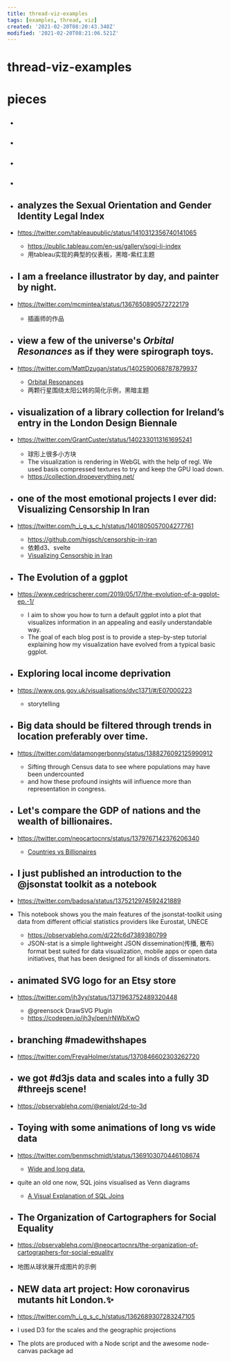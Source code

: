```yaml
---
title: thread-viz-examples
tags: [examples, thread, viz]
created: '2021-02-20T08:20:43.348Z'
modified: '2021-02-20T08:21:06.521Z'
---
```


# thread-viz-examples

# pieces

- ## 

- ## 

- ## 

- ## 

- ## analyzes the Sexual Orientation and Gender Identity Legal Index
- https://twitter.com/tableaupublic/status/1410312356740141065
  - https://public.tableau.com/en-us/gallery/sogi-li-index
  - 用tableau实现的典型的仪表板，黑暗-紫红主题

- ## I am a freelance illustrator by day, and painter by night. 
- https://twitter.com/mcmintea/status/1367650890572722179
  - 插画师的作品

- ##  view a few of the universe's *Orbital Resonances* as if they were spirograph toys.
- https://twitter.com/MattDzugan/status/1402590068787879937
  - [Orbital Resonances](http://www.mattdzugan.com/resonances/)
  - 两颗行星围绕太阳公转的简化示例，黑暗主题

- ## visualization of a library collection for Ireland’s entry in the London Design Biennale
- https://twitter.com/GrantCuster/status/1402330113161695241
  - 球形上很多小方块
  - The visualization is rendering in WebGL with the help of regl. We used basis compressed textures to try and keep the GPU load down. 
  - https://collection.dropeverything.net/

- ## one of the most emotional projects I ever did: Visualizing Censorship In Iran
- https://twitter.com/h_i_g_s_c_h/status/1401805057004277761
  - https://github.com/higsch/censorship-in-iran
  - 依赖d3、svelte
  - [Visualizing Censorship in Iran](https://visualization.journalismisnotacrime.com/)

- ## The Evolution of a ggplot
- https://www.cedricscherer.com/2019/05/17/the-evolution-of-a-ggplot-ep.-1/
  -  I aim to show you how to turn a default ggplot into a plot that visualizes information in an appealing and easily understandable way. 
  -  The goal of each blog post is to provide a step-by-step tutorial explaining how my visualization have evolved from a typical basic ggplot.

- ## Exploring local income deprivation
- https://www.ons.gov.uk/visualisations/dvc1371/#/E07000223
  - storytelling

- ## Big data should be filtered through trends in location preferably over time. 
- https://twitter.com/datamongerbonny/status/1388276092125990912
  - Sifting through Census data to see where populations may have been undercounted 
  - and how these profound insights will influence more than representation in congress. 

- ## Let's compare the GDP of nations and the wealth of billionaires. 
- https://twitter.com/neocartocnrs/status/1379767142376206340
  - [Countries vs Billionaires](https://observablehq.com/@neocartocnrs/countries-vs-billionaires)

- ## I just published an introduction to the @jsonstat toolkit as a notebook
- https://twitter.com/badosa/status/1375212974592421889
- This notebook shows you the main features of the jsonstat-toolkit using data from different official statistics providers like Eurostat, UNECE
  - https://observablehq.com/d/22fc6d7389380799
  - JSON-stat is a simple lightweight JSON dissemination(传播, 散布) format best suited for data visualization, mobile apps or open data initiatives, that has been designed for all kinds of disseminators.

- ## animated SVG logo for an Etsy store
- https://twitter.com/jh3yy/status/1371963752489320448
  - @greensock DrawSVG Plugin
  - https://codepen.io/jh3y/pen/rNWbXwO

- ## branching #madewithshapes
- https://twitter.com/FreyaHolmer/status/1370846602303262720

- ## we got #d3js data and scales into a fully 3D #threejs scene!
- https://observablehq.com/@enjalot/2d-to-3d

- ## Toying with some animations of long vs wide data
- https://twitter.com/benmschmidt/status/1369103070446108674
  - [Wide and long data.](https://observablehq.com/@bmschmidt/wide-and-long-data)
- quite an old one now, SQL joins visualised as Venn diagrams
  - [A Visual Explanation of SQL Joins](https://blog.codinghorror.com/a-visual-explanation-of-sql-joins/)

- ## The Organization of Cartographers for Social Equality
- https://observablehq.com/@neocartocnrs/the-organization-of-cartographers-for-social-equality
- 地图从球状展开成图片的示例

- ## NEW data art project: How coronavirus mutants hit London.✨
- https://twitter.com/h_i_g_s_c_h/status/1362689307283247105
- I used D3 for the scales and the geographic projections
-  The plots are produced with a Node script and the awesome node-canvas package ad
